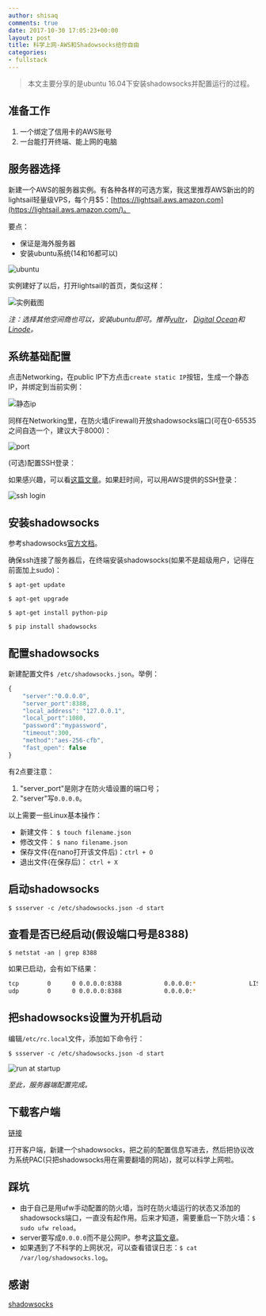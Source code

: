 ```yaml
---
author: shisaq
comments: true
date: 2017-10-30 17:05:23+00:00
layout: post
title: 科学上网-AWS和Shadowsocks给你自由
categories:
- fullstack
---
```


> 本文主要分享的是ubuntu 16.04下安装shadowsocks并配置运行的过程。

## 准备工作

1. 一个绑定了信用卡的AWS账号
2. 一台能打开终端、能上网的电脑

## 服务器选择

新建一个AWS的服务器实例。有各种各样的可选方案，我这里推荐AWS新出的的lightsail轻量级VPS，每个月$5：[https://lightsail.aws.amazon.com](https://lightsail.aws.amazon.com/)。

要点：

 * 保证是海外服务器
 * 安装ubuntu系统(14和16都可以)

![ubuntu](https://i.loli.net/2017/11/01/59f912ff110a3.png)

实例建好了以后，打开lightsail的首页，类似这样：

![实例截图](https://i.loli.net/2017/11/01/59f90f9bd2e3e.png)

_注：选择其他空间商也可以，安装ubuntu即可。推荐[vultr](https://vultr.com)， [Digital Ocean](https://www.digitalocean.com/)和[Linode](https://www.linode.com/)。_

## 系统基础配置

点击Networking，在public IP下方点击`create static IP`按钮，生成一个静态IP，并绑定到当前实例：

![静态ip](https://i.loli.net/2017/11/01/59f913388def0.png)

同样在Networking里，在防火墙(Firewall)开放shadowsocks端口(可在0-65535之间自选一个，建议大于8000)：

![port](https://i.loli.net/2017/11/01/59f91445e754f.png)

(可选)配置SSH登录：

如果感兴趣，可以看[这篇文章](https://shisaq.github.io/fullstack/2017/09/14/how-to-setup-cpanel-ssh.html)。如果赶时间，可以用AWS提供的SSH登录：

![ssh login](https://i.loli.net/2017/11/01/59f9162890265.png)

## 安装shadowsocks

参考shadowsocks[官方文档](https://github.com/shadowsocks/shadowsocks/wiki/Shadowsocks-%E4%BD%BF%E7%94%A8%E8%AF%B4%E6%98%8E)。

确保ssh连接了服务器后，在终端安装shadowsocks(如果不是超级用户，记得在前面加上sudo)：

`$ apt-get update`

`$ apt-get upgrade`

`$ apt-get install python-pip`

`$ pip install shadowsocks`

## 配置shadowsocks

新建配置文件`$ /etc/shadowsocks.json`。举例：

```javascript
{
    "server":"0.0.0.0",
    "server_port":8388,
    "local_address": "127.0.0.1",
    "local_port":1080,
    "password":"mypassword",
    "timeout":300,
    "method":"aes-256-cfb",
    "fast_open": false
}
```

有2点要注意：

1. "server_port"是刚才在防火墙设置的端口号；
2. "server"写`0.0.0.0`。

以上需要一些Linux基本操作：

 * 新建文件： `$ touch filename.json`
 * 修改文件： `$ nano filename.json`
 * 保存文件(在nano打开该文件后)：`ctrl + O`
 * 退出文件(在保存后)： `ctrl + X`

## 启动shadowsocks

`$ ssserver -c /etc/shadowsocks.json -d start`

## 查看是否已经启动(假设端口号是8388)

`$ netstat -an | grep 8388`

如果已启动，会有如下结果：

```bash
tcp        0      0 0.0.0.0:8388            0.0.0.0:*               LISTEN
udp        0      0 0.0.0.0:8388            0.0.0.0:*
```

## 把shadowsocks设置为开机启动

编辑`/etc/rc.local`文件，添加如下命令行：

`$ ssserver -c /etc/shadowsocks.json -d start`

![run at startup](https://i.loli.net/2017/11/01/59f92019cf2eb.png)

*至此，服务器端配置完成。*

## 下载客户端

[链接](https://sourceforge.net/projects/shadowsocksgui/files/dist/)

打开客户端，新建一个shadowsocks，把之前的配置信息写进去，然后把协议改为系统PAC(只把shadowsocks用在需要翻墙的网站)，就可以科学上网啦。

## 踩坑

* 由于自己是用ufw手动配置的防火墙，当时在防火墙运行的状态又添加的shadowsocks端口，一直没有起作用。后来才知道，需要重启一下防火墙：`$ sudo ufw reload`。
* server要写成`0.0.0.0`而不是公网IP。参考[这篇文章](https://github.com/shadowsocks/shadowsocks/issues/298)。
* 如果遇到了不科学的上网状况，可以查看错误日志：`$ cat /var/log/shadowsocks.log`。

## 感谢

[shadowsocks](https://shadowsocks.org/)
